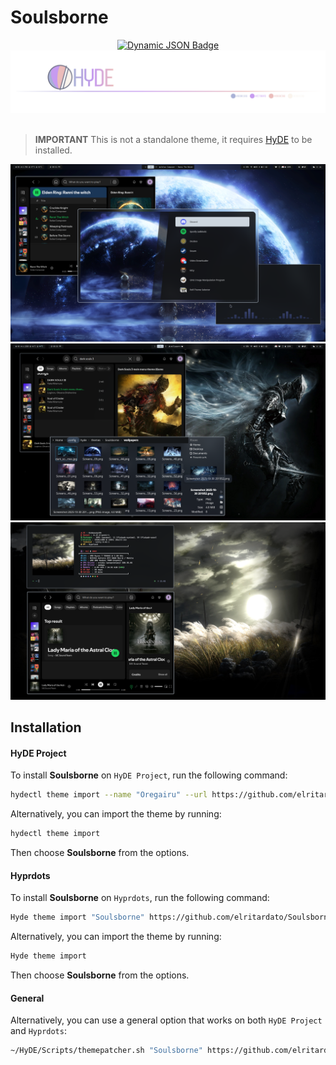 # Soulsborne

<div align="center">
    <a href="https://discord.gg/AYbJ9MJez7">
        <img alt="Dynamic JSON Badge" src="https://img.shields.io/badge/dynamic/json?url=https%3A%2F%2Fdiscordapp.com%2Fapi%2Finvites%2FmT5YqjaJFh%3Fwith_counts%3Dtrue&query=%24.approximate_member_count&suffix=%20members&style=for-the-badge&logo=discord&logoSize=auto&label=The%20HyDe%20Project&labelColor=ebbcba&color=c79bf0">    
    </a>
</div>
<div align="center"><img src="https://raw.githubusercontent.com/prasanthrangan/hyprdots/main/Source/assets/hyde_banner.png"><br><br></div>

> **IMPORTANT**
> This is not a standalone theme, it requires [HyDE](https://github.com/Hyde-project/hyde) to be installed.

![t1](./screenshots/1.png)
![t2](./screenshots/2.png)
![t3](./screenshots/3.png)

## Installation

#### HyDE Project

To install **Soulsborne** on `HyDE Project`, run the following command:
```sh
hydectl theme import --name "Oregairu" --url https://github.com/elritardato/Soulsborne
```

Alternatively, you can import the theme by running:
```sh
hydectl theme import
```

Then choose **Soulsborne** from the options.

#### Hyprdots

To install **Soulsborne** on `Hyprdots`, run the following command:
```sh
Hyde theme import "Soulsborne" https://github.com/elritardato/Soulsborne
```

Alternatively, you can import the theme by running:
```sh
Hyde theme import
```

Then choose **Soulsborne** from the options.

#### General

Alternatively, you can use a general option that works on both `HyDE Project` and `Hyprdots`:
```sh
~/HyDE/Scripts/themepatcher.sh "Soulsborne" https://github.com/elritardato/Soulsborne
```
